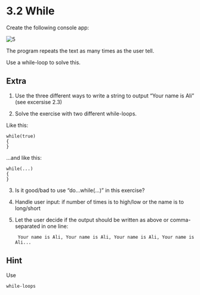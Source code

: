 ﻿# 3.2 While

Create the following console app:

![5](Images/5.png)
 
The program repeats the text as many times as the user tell.

Use a while-loop to solve this.

## Extra

1. Use the three different ways to write a string to output “Your name is Ali” (see excersise 2.3)

2. Solve the exercise with two different while-loops.

Like this:

    while(true) 
    {
    }

...and like this:

    while(...) 
    {
    }

3. Is it good/bad to use “do...while(...)” in this exercise?

4. Handle user input: if number of times is to high/low or the name is to long/short

5. Let the user decide if the output should be written as above or comma-separated in one line:

	    Your name is Ali, Your name is Ali, Your name is Ali, Your name is Ali...

## Hint

Use

    while-loops